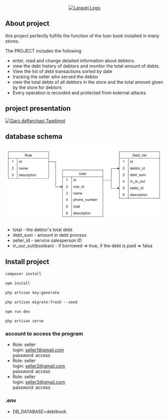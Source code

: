 <p align="center"><a href="https://laravel.com" target="_blank"><img src="https://raw.githubusercontent.com/laravel/art/master/logo-lockup/5%20SVG/2%20CMYK/1%20Full%20Color/laravel-logolockup-cmyk-red.svg" width="400" alt="Laravel Logo"></a></p>


## About project

this project perfectly fulfills the function of the loan book installed in many stores.

The PROJECT includes the following

- enter, read and change detailed information about debtors.
- view the debt history of debtors and monitor the total amount of debts.
- View the list of debt transactions sorted by date
- tracking the seller who served the debtor
- view the total debts of all debtors in the store and the total amount given by the store for debtors
- Every operation is recorded and protected from external attacks

## project presentation
[![Qarz daftarchasi Taqdimot](https://www.youtube.com/watch?v=UtcIxZPaG0w)](https://www.youtube.com/watch?v=UtcIxZPaG0w)

## database schema
![debtbook_schema.png](debtbook_schema.png)

* total - the debtor's total debt
* debt_sum - amount in debt process
* seller_id - service salesperson ID
* in_our_out(boolean) - if borrowed => true, if the debt is paid => falsa


## Install project

```
composer install
```
```
npm install
```
```
php artisan key:generate
```
```
php artisan migrate:fresh --seed
```
```
npm run dev
```
```
php artisan serve
```

### account to access the program
* Role: seller<br>
  login: seller1@gmail.com<br>
  password: access
* Role: seller<br>
  login: seller2@gmail.com<br>
  password: access
* Role: seller<br>
  login: seller3@gmail.com<br>
  password: access

### .env
* DB_DATABASE=debtbook
